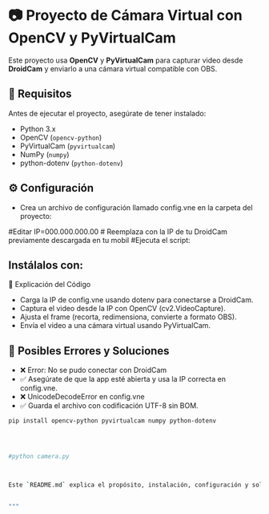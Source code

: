 ﻿# 📷 Proyecto de Cámara Virtual con OpenCV y PyVirtualCam

Este proyecto usa **OpenCV** y **PyVirtualCam** para capturar video desde **DroidCam** y enviarlo a una cámara virtual compatible con OBS.

## 🚀 Requisitos

Antes de ejecutar el proyecto, asegúrate de tener instalado:

- Python 3.x
- OpenCV (`opencv-python`)
- PyVirtualCam (`pyvirtualcam`)
- NumPy (`numpy`)
- python-dotenv (`python-dotenv`)

## ⚙️ Configuración
- Crea un archivo de configuración llamado config.vne en la carpeta del proyecto:

#Editar
IP=000.000.000.00  # Reemplaza con la IP de tu DroidCam previamente descargada en tu mobil
#Ejecuta el script:

## Instálalos con:

📝 Explicación del Código

- Carga la IP de config.vne usando dotenv para conectarse a DroidCam.
- Captura el video desde la IP con OpenCV (cv2.VideoCapture).
- Ajusta el frame (recorta, redimensiona, convierte a formato OBS).
- Envía el video a una cámara virtual usando PyVirtualCam.

## 🔧 Posibles Errores y Soluciones
- ❌ Error: No se pudo conectar con DroidCam
- ✅ Asegúrate de que la app esté abierta y usa la IP correcta en config.vne.
- ❌ UnicodeDecodeError en config.vne
- ✅ Guarda el archivo con codificación UTF-8 sin BOM.

```sh
pip install opencv-python pyvirtualcam numpy python-dotenv




#python camera.py



Este `README.md` explica el propósito, instalación, configuración y solución de errores. 🚀 ¿Quieres agregar algo más? 😎


"""
